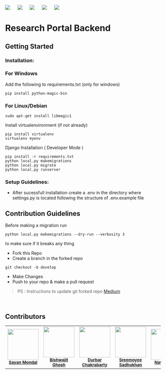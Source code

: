 <!-- PROJECT SHIELDS -->
![](https://img.shields.io/github/contributors/sa-y-an/rportal1)
&nbsp;&nbsp;&nbsp;&nbsp;
![](https://img.shields.io/github/forks/sa-y-an/rportal1)
&nbsp;&nbsp;&nbsp;&nbsp;
![](https://img.shields.io/github/stars/sa-y-an/rportal1)
&nbsp;&nbsp;&nbsp;&nbsp;
![](https://img.shields.io/github/issues-pr-closed-raw/sa-y-an/rportal1)
&nbsp;&nbsp;&nbsp;&nbsp;
![](https://img.shields.io/github/issues/sa-y-an/rportal1)


# Research Portal Backend


<!-- GETTING STARTED -->
## Getting Started

<!--Installation-->
### Installation:
### For Windows

Add the following to requirements.txt (only for windows)
```
pip install python-magic-bin
```
### For Linux/Debian
```
sudo apt-get install libmagic1
```


Install virtualenvironment (if not already)
```
pip install virtualenv
virtualenv myenv
```

Django Installation ( Developer Mode )
```
pip install -r requirements.txt
python local.py makemigrations
python local.py migrate
python local.py runserver
```

<!--Setup-->
### Setup Guidelines:
- After sucessfull installation create a .env in the directory where settings.py is located following the structure of .env.example file



<!--Contribution Guidelines-->
## Contribution Guidelines 

Before making a migration run 
```
python local.py makemigrations --dry-run --verbosity 3
```
to make sure if it breaks any thing

- Fork this Repo
- Create a branch in the forked repo 
```
git checkout -b develop
```
- Make Changes 
- Push to your repo & make a pull request

> PS : Instructions to update git forked repo <a href="https://medium.com/@topspinj/how-to-git-rebase-into-a-forked-repo-c9f05e821c8a"> Medium </a>

<br>

<!--Rp backend Contributors-->
## Contributors

<table>
<tr>
<td align="center"><img src="https://avatars.githubusercontent.com/u/55195504?v=4" width="100px;" alt=""/><br /><sub><a href="https://github.com/sa-y-an"><b>Sayan Mondal</b></a></sub></td>
<td align="center"><img src="https://avatars.githubusercontent.com/u/26196922?v=4" width="100px;" alt=""/><br /><sub><a href="https://github.com/arin17bishwa"><b>Bishwajit Ghosh</b></a></sub></td>
<td align="center"><img src="https://avatars.githubusercontent.com/u/74106901?v=4" width="100px;" alt=""/><br /><sub><a href="https://github.com/durbar2003"><b>Durbar Chakrabarty</b></a></sub></td>
<td align="center"><img src="https://avatars.githubusercontent.com/u/77785024?v=4" width="100px;" alt=""/><br /><sub><a href="https://github.com/Sreemoyee26"><b>Sreemoyee Sadhukhan</b></a></sub></td>
<td align="center"><img src="https://avatars.githubusercontent.com/u/77566807?v=4" width="100px;" alt=""/><br /><sub><a href="https://github.com/NaveenS143"><b>Naveen Leo</b></a></sub></td>
</tr>
</table>

<br>


